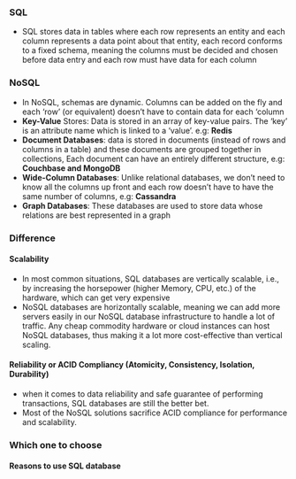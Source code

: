 ### SQL
- SQL stores data in tables where each row represents an entity and each column represents a data point about that entity, each record conforms to a fixed schema, meaning the columns must be decided and chosen before data entry and each row must have data for each column
### NoSQL
- In NoSQL, schemas are dynamic. Columns can be added on the fly and each ‘row’ (or equivalent) doesn’t have to contain data for each ‘column
- **Key-Value** Stores: Data is stored in an array of key-value pairs. The ‘key’ is an attribute name which is linked to a ‘value’. e.g: **Redis**
- **Document Databases**: data is stored in documents (instead of rows and columns in a table) and these documents are grouped together in collections, Each document can have an entirely different structure, e.g: **Couchbase and MongoDB**
- **Wide-Column Databases**: Unlike relational databases, we don’t need to know all the columns up front and each row doesn’t have to have the same number of columns, e.g: **Cassandra**
- **Graph Databases**: These databases are used to store data whose relations are best represented in a graph
### Difference
#### Scalability
- In most common situations, SQL databases are vertically scalable, i.e., by increasing the horsepower (higher Memory, CPU, etc.) of the hardware, which can get very expensive
- NoSQL databases are horizontally scalable, meaning we can add more servers easily in our NoSQL database infrastructure to handle a lot of traffic. Any cheap commodity hardware or cloud instances can host NoSQL databases, thus making it a lot more cost-effective than vertical scaling.
#### Reliability or ACID Compliancy (Atomicity, Consistency, Isolation, Durability)
- when it comes to data reliability and safe guarantee of performing transactions, SQL databases are still the better bet.
- Most of the NoSQL solutions sacrifice ACID compliance for performance and scalability.
### Which one to choose
#### Reasons to use SQL database

<!--stackedit_data:
eyJoaXN0b3J5IjpbMTg0MTYyMzQwOV19
-->